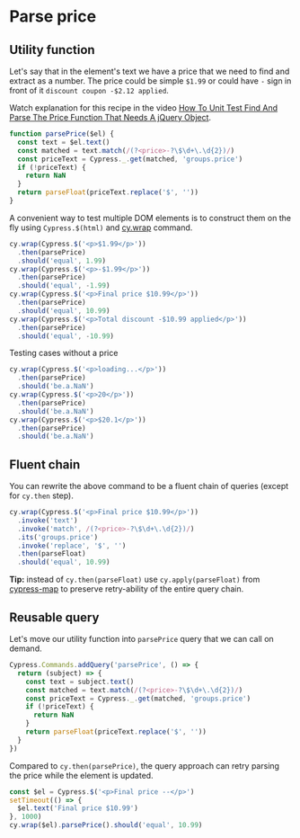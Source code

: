 # Parse price

## Utility function

Let's say that in the element's text we have a price that we need to find and extract as a number. The price could be simple `$1.99` or could have `-` sign in front of it `discount coupon -$2.12 applied`.

<!-- fiddle Find and parse the price -->

Watch explanation for this recipe in the video [How To Unit Test Find And Parse The Price Function That Needs A jQuery Object](https://youtu.be/1iOU9ZPd0pg).

```js
function parsePrice($el) {
  const text = $el.text()
  const matched = text.match(/(?<price>-?\$\d+\.\d{2})/)
  const priceText = Cypress._.get(matched, 'groups.price')
  if (!priceText) {
    return NaN
  }
  return parseFloat(priceText.replace('$', ''))
}
```

A convenient way to test multiple DOM elements is to construct them on the fly using `Cypress.$(html)` and [cy.wrap](https://on.cypress.io/wrap) command.

```js
cy.wrap(Cypress.$('<p>$1.99</p>'))
  .then(parsePrice)
  .should('equal', 1.99)
cy.wrap(Cypress.$('<p>-$1.99</p>'))
  .then(parsePrice)
  .should('equal', -1.99)
cy.wrap(Cypress.$('<p>Final price $10.99</p>'))
  .then(parsePrice)
  .should('equal', 10.99)
cy.wrap(Cypress.$('<p>Total discount -$10.99 applied</p>'))
  .then(parsePrice)
  .should('equal', -10.99)
```

Testing cases without a price

```js
cy.wrap(Cypress.$('<p>loading...</p>'))
  .then(parsePrice)
  .should('be.a.NaN')
cy.wrap(Cypress.$('<p>20</p>'))
  .then(parsePrice)
  .should('be.a.NaN')
cy.wrap(Cypress.$('<p>$20.1</p>'))
  .then(parsePrice)
  .should('be.a.NaN')
```

<!-- fiddle-end -->

## Fluent chain

You can rewrite the above command to be a fluent chain of queries (except for `cy.then` step).

<!-- fiddle Parse price using fluent programming -->

```js
cy.wrap(Cypress.$('<p>Final price $10.99</p>'))
  .invoke('text')
  .invoke('match', /(?<price>-?\$\d+\.\d{2})/)
  .its('groups.price')
  .invoke('replace', '$', '')
  .then(parseFloat)
  .should('equal', 10.99)
```

**Tip:** instead of `cy.then(parseFloat)` use `cy.apply(parseFloat)` from [cypress-map](https://github.com/bahmutov/cypress-map) to preserve retry-ability of the entire query chain.

<!-- fiddle-end -->

## Reusable query

<!-- fiddle Parse price using reusable query -->

Let's move our utility function into `parsePrice` query that we can call on demand.

```js
Cypress.Commands.addQuery('parsePrice', () => {
  return (subject) => {
    const text = subject.text()
    const matched = text.match(/(?<price>-?\$\d+\.\d{2})/)
    const priceText = Cypress._.get(matched, 'groups.price')
    if (!priceText) {
      return NaN
    }
    return parseFloat(priceText.replace('$', ''))
  }
})
```

Compared to `cy.then(parsePrice)`, the query approach can retry parsing the price while the element is updated.

```js
const $el = Cypress.$('<p>Final price --</p>')
setTimeout(() => {
  $el.text('Final price $10.99')
}, 1000)
cy.wrap($el).parsePrice().should('equal', 10.99)
```

<!-- fiddle-end -->
